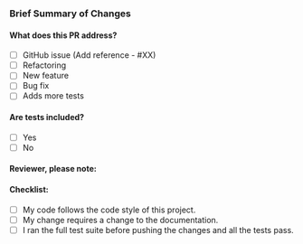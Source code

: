 ### Brief Summary of Changes
<!--
Provide some context as to what was changed, from an implementation standpoint.
-->

#### What does this PR address?
- [ ] GitHub issue (Add reference - #XX)
- [ ] Refactoring
- [ ] New feature
- [ ] Bug fix
- [ ] Adds more tests

#### Are tests included?
- [ ] Yes
- [ ] No

#### Reviewer, please note:
<!--
List anything here that the reviewer should pay special attention to. This might
include, for example:
* Dependence on other PRs
* Reference to other Cloudinary SDKs
* Changes that seem arbitrary without further explanations
-->

#### Checklist:
<!--- Go over all the following points, and put an `x` in all the boxes that apply. -->
<!--- If you're unsure about any of these, don't hesitate to ask. We're here to help! -->
- [ ] My code follows the code style of this project.
- [ ] My change requires a change to the documentation.
- [ ] I ran the full test suite before pushing the changes and all the tests pass.
